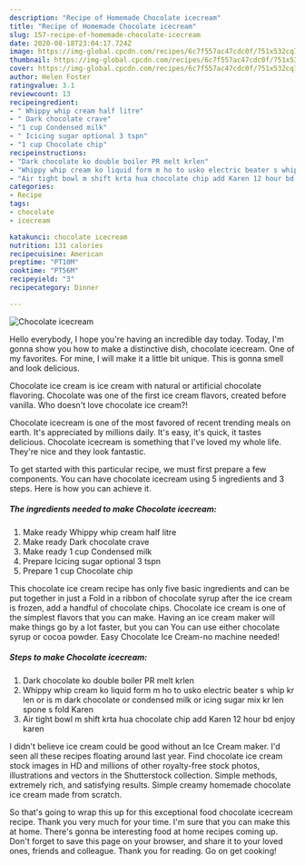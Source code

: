 ```yaml
---
description: "Recipe of Homemade Chocolate icecream"
title: "Recipe of Homemade Chocolate icecream"
slug: 157-recipe-of-homemade-chocolate-icecream
date: 2020-08-18T23:04:17.724Z
image: https://img-global.cpcdn.com/recipes/6c7f557ac47cdc0f/751x532cq70/chocolate-icecream-recipe-main-photo.jpg
thumbnail: https://img-global.cpcdn.com/recipes/6c7f557ac47cdc0f/751x532cq70/chocolate-icecream-recipe-main-photo.jpg
cover: https://img-global.cpcdn.com/recipes/6c7f557ac47cdc0f/751x532cq70/chocolate-icecream-recipe-main-photo.jpg
author: Helen Foster
ratingvalue: 3.1
reviewcount: 13
recipeingredient:
- " Whippy whip cream half litre"
- " Dark chocolate crave"
- "1 cup Condensed milk"
- " Icicing sugar optional 3 tspn"
- "1 cup Chocolate chip"
recipeinstructions:
- "Dark chocolate ko double boiler PR melt krlen"
- "Whippy whip cream ko liquid form m ho to usko electric beater s whip kr len or is m dark chocolate or condensed milk or icing sugar mix kr len spone s fold Karen"
- "Air tight bowl m shift krta hua chocolate chip add Karen 12 hour bd enjoy karen"
categories:
- Recipe
tags:
- chocolate
- icecream

katakunci: chocolate icecream 
nutrition: 131 calories
recipecuisine: American
preptime: "PT10M"
cooktime: "PT56M"
recipeyield: "3"
recipecategory: Dinner

---
```



![Chocolate icecream](https://img-global.cpcdn.com/recipes/6c7f557ac47cdc0f/751x532cq70/chocolate-icecream-recipe-main-photo.jpg)

Hello everybody, I hope you're having an incredible day today. Today, I'm gonna show you how to make a distinctive dish, chocolate icecream. One of my favorites. For mine, I will make it a little bit unique. This is gonna smell and look delicious.

Chocolate ice cream is ice cream with natural or artificial chocolate flavoring. Chocolate was one of the first ice cream flavors, created before vanilla. Who doesn&#39;t love chocolate ice cream?!

Chocolate icecream is one of the most favored of recent trending meals on earth. It's appreciated by millions daily. It's easy, it's quick, it tastes delicious. Chocolate icecream is something that I've loved my whole life. They're nice and they look fantastic.


To get started with this particular recipe, we must first prepare a few components. You can have chocolate icecream using 5 ingredients and 3 steps. Here is how you can achieve it.

<!--inarticleads1-->

##### The ingredients needed to make Chocolate icecream:

1. Make ready  Whippy whip cream half litre
1. Make ready  Dark chocolate crave
1. Make ready 1 cup Condensed milk
1. Prepare  Icicing sugar optional 3 tspn
1. Prepare 1 cup Chocolate chip


This chocolate ice cream recipe has only five basic ingredients and can be put together in just a Fold in a ribbon of chocolate syrup after the ice cream is frozen, add a handful of chocolate chips. Chocolate ice cream is one of the simplest flavors that you can make. Having an ice cream maker will make things go by a lot faster, but you can You can use either chocolate syrup or cocoa powder. Easy Chocolate Ice Cream-no machine needed! 

<!--inarticleads2-->

##### Steps to make Chocolate icecream:

1. Dark chocolate ko double boiler PR melt krlen
1. Whippy whip cream ko liquid form m ho to usko electric beater s whip kr len or is m dark chocolate or condensed milk or icing sugar mix kr len spone s fold Karen
1. Air tight bowl m shift krta hua chocolate chip add Karen 12 hour bd enjoy karen


I didn&#39;t believe ice cream could be good without an Ice Cream maker. I&#39;d seen all these recipes floating around last year. Find chocolate ice cream stock images in HD and millions of other royalty-free stock photos, illustrations and vectors in the Shutterstock collection. Simple methods, extremely rich, and satisfying results. Simple creamy homemade chocolate ice cream made from scratch. 

So that's going to wrap this up for this exceptional food chocolate icecream recipe. Thank you very much for your time. I'm sure that you can make this at home. There's gonna be interesting food at home recipes coming up. Don't forget to save this page on your browser, and share it to your loved ones, friends and colleague. Thank you for reading. Go on get cooking!
